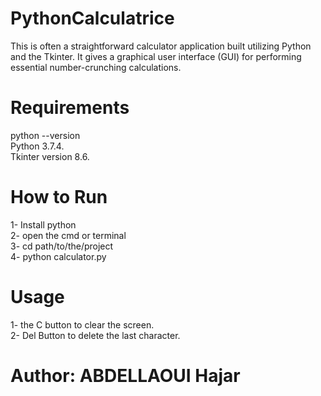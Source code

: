 # PythonCalculatrice
This is often a straightforward calculator application built utilizing Python and the Tkinter. It gives a graphical user interface (GUI) for performing essential number-crunching calculations.

# Requirements
python --version<br />
Python 3.7.4.<br />
Tkinter version 8.6.<br />

# How to Run
1- Install python<br />
2- open the cmd or terminal<br />
3- cd path/to/the/project<br />
4- python calculator.py<br />

# Usage
1- the C button to clear the screen.<br />
2- Del Button to delete the last character.<br />

# Author: ABDELLAOUI Hajar
